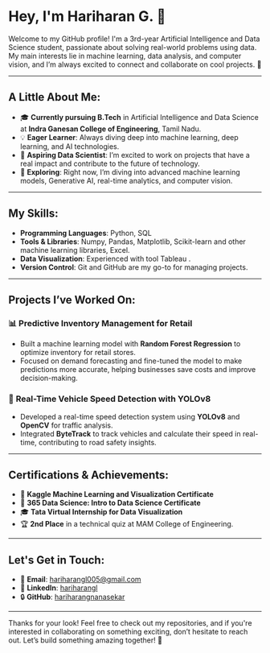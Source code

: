 # Hey, I'm Hariharan G. 👋

Welcome to my GitHub profile! I'm a 3rd-year Artificial Intelligence and Data Science student, passionate about solving real-world problems using data. My main interests lie in machine learning, data analysis, and computer vision, and I’m always excited to connect and collaborate on cool projects. 🚀

---

## A Little About Me:

- 🎓 **Currently pursuing B.Tech** in Artificial Intelligence and Data Science at **Indra Ganesan College of Engineering**, Tamil Nadu.
- 💡 **Eager Learner**: Always diving deep into machine learning, deep learning, and AI technologies.
- 🌟 **Aspiring Data Scientist**: I’m excited to work on projects that have a real impact and contribute to the future of technology.
- 🌱 **Exploring**: Right now, I’m diving into advanced machine learning models, Generative AI, real-time analytics, and computer vision.

---

## My Skills:

- **Programming Languages**: Python, SQL
- **Tools & Libraries**: Numpy, Pandas, Matplotlib, Scikit-learn and other machine learning libraries, Excel.
- **Data Visualization**: Experienced with tool Tableau .
- **Version Control**: Git and GitHub are my go-to for managing projects.

---

## Projects I’ve Worked On:

### 📊 **Predictive Inventory Management for Retail**

- Built a machine learning model with **Random Forest Regression** to optimize inventory for retail stores.
- Focused on demand forecasting and fine-tuned the model to make predictions more accurate, helping businesses save costs and improve decision-making.

### 🚗 **Real-Time Vehicle Speed Detection with YOLOv8**

- Developed a real-time speed detection system using **YOLOv8** and **OpenCV** for traffic analysis.
- Integrated **ByteTrack** to track vehicles and calculate their speed in real-time, contributing to road safety insights.

---

## Certifications & Achievements:

- 🏅 **Kaggle Machine Learning and Visualization Certificate**
- 📜 **365 Data Science: Intro to Data Science Certificate**
- 🎓 **Tata Virtual Internship for Data Visualization**
- 🏆 **2nd Place** in a technical quiz at MAM College of Engineering.

---

## Let's Get in Touch:

- 📧 **Email**: [hariharangl005@gmail.com](mailto:hariharangl005@gmail.com)
- 🔗 **LinkedIn**: [hariharangl](https://www.linkedin.com/in/hariharangl)
- 🔒 **GitHub**: [hariharangnanasekar](https://github.com/hariharangnanasekar)

---

Thanks for your look! Feel free to check out my repositories, and if you're interested in collaborating on something exciting, don’t hesitate to reach out. Let’s build something amazing together! 🌟
